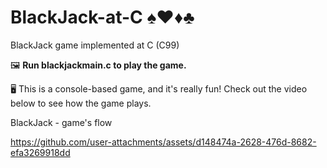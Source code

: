 # BlackJack-at-C ♠️♥️♦️♣️
BlackJack game implemented at C (C99)

🖼️ **Run blackjackmain.c to play the game.**

🖥️ This is a console-based game, and it's really fun!
Check out the video below to see how the game plays.

BlackJack - game's flow





https://github.com/user-attachments/assets/d148474a-2628-476d-8682-efa3269918dd

